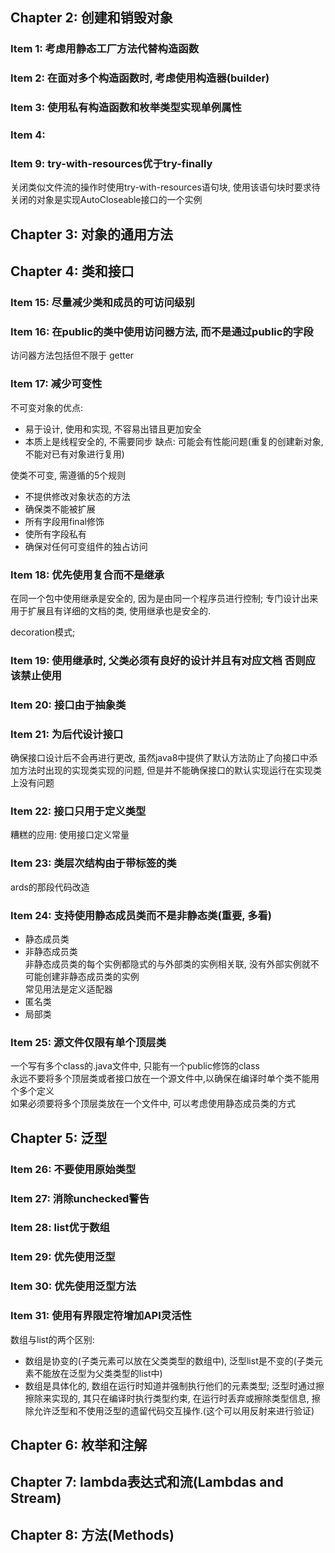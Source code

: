 ## Chapter 2: 创建和销毁对象
### Item 1: 考虑用静态工厂方法代替构造函数
### Item 2: 在面对多个构造函数时, 考虑使用构造器(builder)
### Item 3: 使用私有构造函数和枚举类型实现单例属性
### Item 4: 
### Item 9: try-with-resources优于try-finally
关闭类似文件流的操作时使用try-with-resources语句块, 使用该语句块时要求待关闭的对象是实现AutoCloseable接口的一个实例
## Chapter 3: 对象的通用方法
## Chapter 4: 类和接口
### Item 15: 尽量减少类和成员的可访问级别
### Item 16: 在public的类中使用访问器方法, 而不是通过public的字段
访问器方法包括但不限于 getter
### Item 17: 减少可变性
不可变对象的优点:
- 易于设计, 使用和实现, 不容易出错且更加安全
- 本质上是线程安全的, 不需要同步
缺点: 可能会有性能问题(重复的创建新对象, 不能对已有对象进行复用)

使类不可变, 需遵循的5个规则
- 不提供修改对象状态的方法
- 确保类不能被扩展
- 所有字段用final修饰
- 使所有字段私有
- 确保对任何可变组件的独占访问
### Item 18: 优先使用复合而不是继承
在同一个包中使用继承是安全的, 因为是由同一个程序员进行控制; 专门设计出来用于扩展且有详细的文档的类, 使用继承也是安全的.

decoration模式;
### Item 19: 使用继承时, 父类必须有良好的设计并且有对应文档 否则应该禁止使用
### Item 20: 接口由于抽象类
### Item 21: 为后代设计接口
确保接口设计后不会再进行更改, 虽然java8中提供了默认方法防止了向接口中添加方法时出现的实现类实现的问题, 但是并不能确保接口的默认实现运行在实现类上没有问题
### Item 22: 接口只用于定义类型
糟糕的应用: 使用接口定义常量
### Item 23: 类层次结构由于带标签的类
ards的那段代码改造
### Item 24: 支持使用静态成员类而不是非静态类(重要, 多看)
- 静态成员类
- 非静态成员类<br>
非静态成员类的每个实例都隐式的与外部类的实例相关联, 没有外部实例就不可能创建非静态成员类的实例<br>
常见用法是定义适配器
- 匿名类
- 局部类
### Item 25: 源文件仅限有单个顶层类
一个写有多个class的.java文件中, 只能有一个public修饰的class<br>
永远不要将多个顶层类或者接口放在一个源文件中,以确保在编译时单个类不能用个多个定义<br>
如果必须要将多个顶层类放在一个文件中, 可以考虑使用静态成员类的方式
## Chapter 5: 泛型
### Item 26: 不要使用原始类型
### Item 27: 消除unchecked警告
### Item 28: list优于数组
### Item 29: 优先使用泛型
### Item 30: 优先使用泛型方法
### Item 31: 使用有界限定符增加API灵活性
数组与list的两个区别:
- 数组是协变的(子类元素可以放在父类类型的数组中), 泛型list是不变的(子类元素不能放在泛型为父类类型的list中)
- 数组是具体化的, 数组在运行时知道并强制执行他们的元素类型; 泛型时通过擦擦除来实现的, 其只在编译时执行类型约束, 在运行时丢弃或擦除类型信息, 擦除允许泛型和不使用泛型的遗留代码交互操作.(这个可以用反射来进行验证)
## Chapter 6: 枚举和注解
## Chapter 7: lambda表达式和流(Lambdas and Stream)
## Chapter 8: 方法(Methods)
